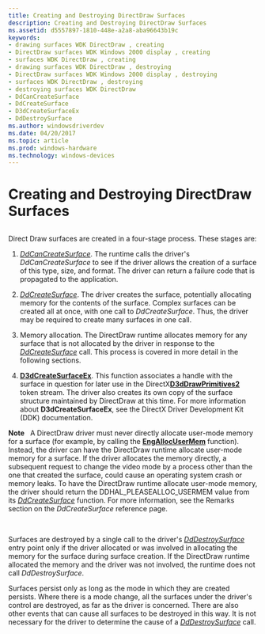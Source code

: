 ```yaml
---
title: Creating and Destroying DirectDraw Surfaces
description: Creating and Destroying DirectDraw Surfaces
ms.assetid: d5557897-1810-448e-a2a8-aba96643b19c
keywords:
- drawing surfaces WDK DirectDraw , creating
- DirectDraw surfaces WDK Windows 2000 display , creating
- surfaces WDK DirectDraw , creating
- drawing surfaces WDK DirectDraw , destroying
- DirectDraw surfaces WDK Windows 2000 display , destroying
- surfaces WDK DirectDraw , destroying
- destroying surfaces WDK DirectDraw
- DdCanCreateSurface
- DdCreateSurface
- D3dCreateSurfaceEx
- DdDestroySurface
ms.author: windowsdriverdev
ms.date: 04/20/2017
ms.topic: article
ms.prod: windows-hardware
ms.technology: windows-devices
---
```


# Creating and Destroying DirectDraw Surfaces


## <span id="ddk_creating_and_destroying_directdraw_surfaces_gg"></span><span id="DDK_CREATING_AND_DESTROYING_DIRECTDRAW_SURFACES_GG"></span>


Direct Draw surfaces are created in a four-stage process. These stages are:

1.  [*DdCanCreateSurface*](https://msdn.microsoft.com/library/windows/hardware/ff549213). The runtime calls the driver's *DdCanCreateSurface* to see if the driver allows the creation of a surface of this type, size, and format. The driver can return a failure code that is propagated to the application.

2.  [*DdCreateSurface*](https://msdn.microsoft.com/library/windows/hardware/ff549263). The driver creates the surface, potentially allocating memory for the contents of the surface. Complex surfaces can be created all at once, with one call to *DdCreateSurface*. Thus, the driver may be required to create many surfaces in one call.

3.  Memory allocation. The DirectDraw runtime allocates memory for any surface that is not allocated by the driver in response to the [*DdCreateSurface*](https://msdn.microsoft.com/library/windows/hardware/ff549263) call. This process is covered in more detail in the following sections.

4.  [**D3dCreateSurfaceEx**](https://msdn.microsoft.com/library/windows/hardware/ff542840). This function associates a handle with the surface in question for later use in the DirectX[**D3dDrawPrimitives2**](https://msdn.microsoft.com/library/windows/hardware/ff544704) token stream. The driver also creates its own copy of the surface structure maintained by DirectDraw at this time. For more information about **D3dCreateSurfaceEx**, see the DirectX Driver Development Kit (DDK) documentation.

**Note**   A DirectDraw driver must never directly allocate user-mode memory for a surface (for example, by calling the [**EngAllocUserMem**](https://msdn.microsoft.com/library/windows/hardware/ff564178) function). Instead, the driver can have the DirectDraw runtime allocate user-mode memory for a surface.
If the driver allocates the memory directly, a subsequent request to change the video mode by a process other than the one that created the surface, could cause an operating system crash or memory leaks. To have the DirectDraw runtime allocate user-mode memory, the driver should return the DDHAL\_PLEASEALLOC\_USERMEM value from its [*DdCreateSurface*](https://msdn.microsoft.com/library/windows/hardware/ff549263) function. For more information, see the Remarks section on the *DdCreateSurface* reference page.

 

Surfaces are destroyed by a single call to the driver's [*DdDestroySurface*](https://msdn.microsoft.com/library/windows/hardware/ff549281) entry point only if the driver allocated or was involved in allocating the memory for the surface during surface creation. If the DirectDraw runtime allocated the memory and the driver was not involved, the runtime does not call *DdDestroySurface*.

Surfaces persist only as long as the mode in which they are created persists. Where there is a mode change, all the surfaces under the driver's control are destroyed, as far as the driver is concerned. There are also other events that can cause all surfaces to be destroyed in this way. It is not necessary for the driver to determine the cause of a [*DdDestroySurface*](https://msdn.microsoft.com/library/windows/hardware/ff549281) call.

 

 





